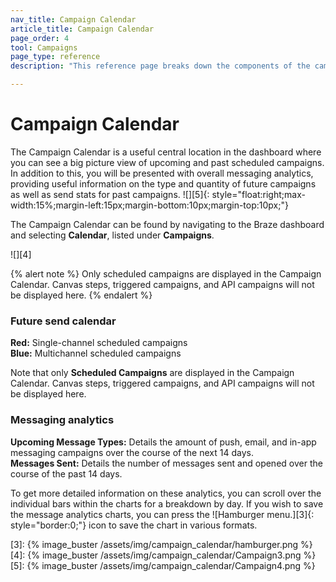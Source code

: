 ```yaml
---
nav_title: Campaign Calendar
article_title: Campaign Calendar
page_order: 4
tool: Campaigns
page_type: reference
description: "This reference page breaks down the components of the campaign calendar."

---
```


# Campaign Calendar

The Campaign Calendar is a useful central location in the dashboard where you can see a big picture view of upcoming and past scheduled campaigns. In addition to this, you will be presented with overall messaging analytics, providing useful information on the type and quantity of future campaigns as well as send stats for past campaigns. 
![][5]{: style="float:right;max-width:15%;margin-left:15px;margin-bottom:10px;margin-top:10px;"}

The Campaign Calendar can be found by navigating to the Braze dashboard and selecting **Calendar**, listed under **Campaigns**. 

![][4]

{% alert note %}
Only scheduled campaigns are displayed in the Campaign Calendar. Canvas steps, triggered campaigns, and API campaigns will not be displayed here.
{% endalert %}

### Future send calendar

**Red:** Single-channel scheduled campaigns<br>
**Blue:** Multichannel scheduled campaigns

Note that only **Scheduled Campaigns** are displayed in the Campaign Calendar. Canvas steps, triggered campaigns, and API campaigns will not be displayed here. 

### Messaging analytics

**Upcoming Message Types:** Details the amount of push, email, and in-app messaging campaigns over the course of the next 14 days.<br> 
**Messages Sent:** Details the number of messages sent and opened over the course of the past 14 days. 

To get more detailed information on these analytics, you can scroll over the individual bars within the charts for a breakdown by day. If you wish to save the message analytics charts, you can press the ![Hamburger menu.][3]{: style="border:0;"} icon to save the chart in various formats. 

[3]: {% image_buster /assets/img/campaign_calendar/hamburger.png %}
[4]: {% image_buster /assets/img/campaign_calendar/Campaign3.png %}
[5]: {% image_buster /assets/img/campaign_calendar/Campaign4.png %}